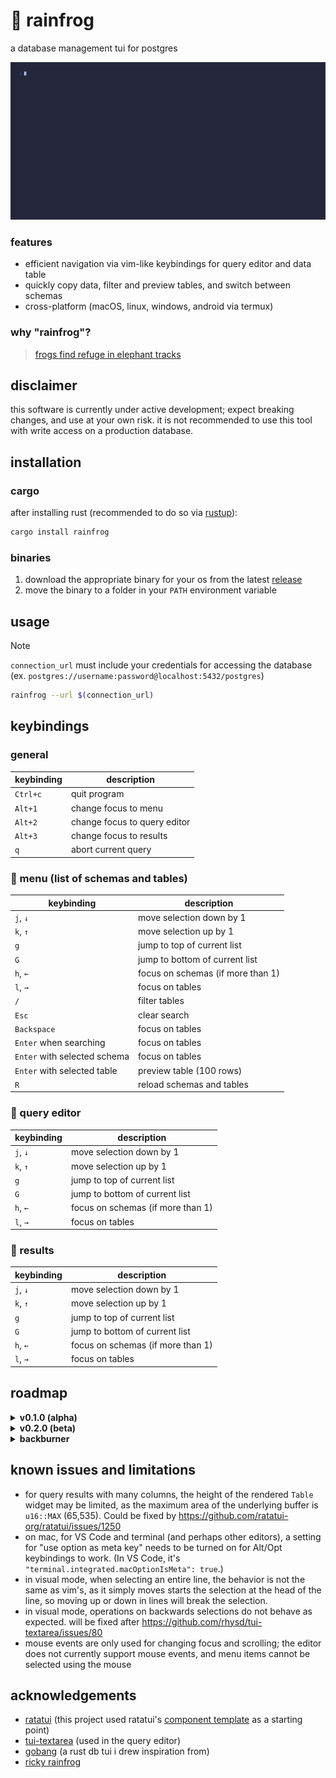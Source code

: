 # 🐸 rainfrog
a database management tui for postgres

![rainfrog demo](demo.gif)

### features
- efficient navigation via vim-like keybindings for query editor and data table
- quickly copy data, filter and preview tables, and switch between schemas
- cross-platform (macOS, linux, windows, android via termux)

### why "rainfrog"?
> [frogs find refuge in elephant tracks](https://www.sciencedaily.com/releases/2019/06/190604131157.htm) 

## disclaimer
this software is currently under active development; expect breaking changes, and use at your own risk. it is not recommended to use this tool with write access on a production database.

## installation
### cargo
after installing rust (recommended to do so via [rustup](https://www.rust-lang.org/tools/install)):
```sh
cargo install rainfrog
```

### binaries
1. download the appropriate binary for your os from the latest [release](https://github.com/achristmascarl/rainfrog/releases)
2. move the binary to a folder in your `PATH` environment variable

## usage
> [!NOTE]
> `connection_url` must include your credentials for accessing the database (ex. `postgres://username:password@localhost:5432/postgres`) 
```sh
rainfrog --url $(connection_url)
```

## keybindings
### general
| keybinding                  | description                            |
|-----------------------------|----------------------------------------|
| `Ctrl+c`                      | quit program                           |
| `Alt+1`                       | change focus to menu                   |
| `Alt+2`                       | change focus to query editor           |
| `Alt+3`                       | change focus to results                |
| `q`                           | abort current query                    |

### 󰦄 menu (list of schemas and tables)
| keybinding                  | description                            |
|-----------------------------|----------------------------------------|
| `j`, `↓`                        | move selection down by 1               |
| `k`, `↑`                        | move selection up by 1                 |
| `g`                           | jump to top of current list            |
| `G`                           | jump to bottom of current list         |
| `h`, `←`                        | focus on schemas (if more than 1)      |
| `l`, `→`                        | focus on tables                        |
| `/`                           | filter tables                          |
| `Esc`                         | clear search                           |
| `Backspace`                   | focus on tables                        |
| `Enter` when searching        | focus on tables                        |
| `Enter` with selected schema  | focus on tables                        |
| `Enter` with selected table   | preview table (100 rows)               |
| `R`                           | reload schemas and tables              |

### 󰤏 query editor
| keybinding                  | description                            |
|-----------------------------|----------------------------------------|
| `j`, `↓`                        | move selection down by 1               |
| `k`, `↑`                        | move selection up by 1                 |
| `g`                           | jump to top of current list            |
| `G`                           | jump to bottom of current list         |
| `h`, `←`                        | focus on schemas (if more than 1)      |
| `l`, `→`                        | focus on tables                        |

### 󰆼 results
| keybinding                  | description                            |
|-----------------------------|----------------------------------------|
| `j`, `↓`                        | move selection down by 1               |
| `k`, `↑`                        | move selection up by 1                 |
| `g`                           | jump to top of current list            |
| `G`                           | jump to bottom of current list         |
| `h`, `←`                        | focus on schemas (if more than 1)      |
| `l`, `→`                        | focus on tables                        |


## roadmap
<details>
  <summary><b>v0.1.0 (alpha)</b></summary>
  
  - [x] scrollable table 
  - [x] cancellable async querying (spawn tokio task)
  - [x] menu list with tables and schemas (collapsable)
  - [x] tui-textarea for query editor
  - [x] basic tui-textarea vim keybindings
  - [x] handle custom types / enums
  - [x] display rows affected
  - [x] confirm before delete/drop
  - [x] table selection and yanking
  - [x] multi-line pasting
  - [x] editor os clipboard support
  - [x] handle mouse events
  - [x] keybindings hints at bottom
  - [x] branch protection
</details>

<details>
  <summary><b>v0.2.0 (beta)</b></summary>

  - [x] vhs explainer gifs
  - [ ] improve memory usage
  - [ ] unit / e2e tests
  - [ ] handle explain / analyze output
  - [ ] shortcuts to view indexes, keys, etc.
  - [ ] session history
  - [ ] fix multi-line vim selections
  - [ ] non-vim editor keybindings
  - [ ] loading animation
</details>

<details>
  <summary><b>backburner</b></summary>

  - [ ] editor auto-complete
  - [ ] syntax highlighting
  - [ ] live graphs / metrics (a la pgadmin)
  - [ ] customization (keybindings, colors)
  - [ ] better vim multi-line selection emulation
  - [ ] handle more mouse events
  - [ ] support mysql, sqlite, other sqlx adaptors
</details>

## known issues and limitations
- for query results with many columns, the height of the rendered `Table` widget may be limited, as the maximum area of the underlying buffer is `u16::MAX` (65,535). Could be fixed by https://github.com/ratatui-org/ratatui/issues/1250
- on mac, for VS Code and terminal (and perhaps other editors), a setting for "use option as meta key" needs to be turned on for Alt/Opt keybindings to work. (In VS Code, it's `"terminal.integrated.macOptionIsMeta": true`.)
- in visual mode, when selecting an entire line, the behavior is not the same as vim's, as it simply moves starts the selection at the head of the line, so moving up or down in lines will break the selection. 
- in visual mode, operations on backwards selections do not behave as expected. will be fixed after https://github.com/rhysd/tui-textarea/issues/80
- mouse events are only used for changing focus and scrolling; the editor does not currently support mouse events, and menu items cannot be selected using the mouse

## acknowledgements
- [ratatui](https://github.com/ratatui-org/ratatui) (this project used ratatui's [component template](https://github.com/ratatui-org/templates/tree/983aa3cb3b8dd743200e8e2a1faa6e7c06aad85e/component/template) as a starting point)
- [tui-textarea](https://github.com/rhysd/tui-textarea) (used in the query editor)
- [gobang](https://github.com/TaKO8Ki/gobang) (a rust db tui i drew inspiration from)
- [ricky rainfrog](https://us.jellycat.com/ricky-rain-frog/)
